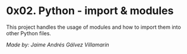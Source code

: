 # 0x02. Python - import & modules

This project handles the usage of modules and how to import them into other Python files.

*Made by: Jaime Andrés Gálvez Villamarin*

